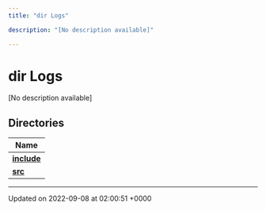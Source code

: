 ```yaml
---
title: "dir Logs"

description: "[No description available]"

---
```


# dir Logs

[No description available]

## Directories

| Name           |
| -------------- |
| **[include](/documentation/code/files/dir_6a458c579cfebed2b407f17f5688dd6a/#dir-logs-include)**  |
| **[src](/documentation/code/files/dir_8c34ebadc6f256b8982681e9d52e238d/#dir-logs-src)**  |






-------------------------------

Updated on 2022-09-08 at 02:00:51 +0000
